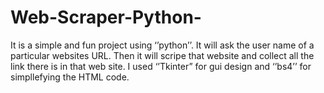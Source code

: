 # Web-Scraper-Python-
It is a simple and fun project using ‘’python’’. It will ask the user name of a particular websites URL. 
Then it will scripe that website and collect all the link there is in that web site. 
I used ‘’Tkinter” for gui design and ‘’bs4’’ for simpllefying the HTML code.
